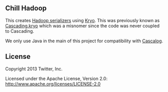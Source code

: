 ## Chill Hadoop

This creates [Hadoop serializers](http://hadoop.apache.org/docs/r1.1.2/api/org/apache/hadoop/io/serializer/Serialization.html)
using [Kryo](https://code.google.com/p/kryo/). This was previously known as
[Cascading.kryo](https://github.com/Cascading/cascading.kryo/) which was a misnomer since the code
was never coupled to Cascading.

We only use Java in the main of this project for compatibility with
[Cascalog](https://github.com/nathanmarz/cascalog).

## License

Copyright 2013 Twitter, Inc.

Licensed under the Apache License, Version 2.0: http://www.apache.org/licenses/LICENSE-2.0
